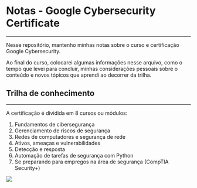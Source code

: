 # Notas - Google Cybersecurity Certificate
---
Nesse repositório, mantenho minhas notas sobre o curso e certificação Google Cybersecurity.

Ao final do curso, colocarei algumas informações nesse arquivo, como o tempo que levei para concluir, minhas considerações pessoais sobre o conteúdo e novos tópicos que aprendi ao decorrer da trilha.

## Trilha de conhecimento
---
A certificação é dividida em 8 cursos ou módulos:

1. Fundamentos de cibersegurança
2. Gerenciamento de riscos de segurança
3. Redes de computadores e segurança de rede
4. Ativos, ameaças e vulnerabilidades
5. Detecção e resposta
6. Automação de tarefas de segurança com Python
7. Se preparando para empregos na área de segurança (CompTIA Security+)

![](https://d3c33hcgiwev3.cloudfront.net/imageAssetProxy.v1/wUDPfuuARCehSWG8hh8yGQ_391e3fca589640ff865568380c1165f1_S33G003-S33G010.png?expiry=1747785600000&hmac=ILFtNNksUTs9BwwdpCUsOjNyKI3X1_tbXCdz_gC7QE8)
